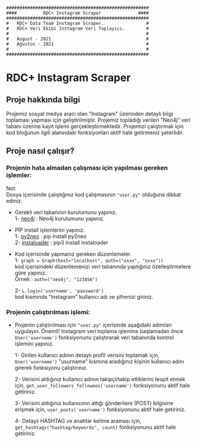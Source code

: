 	######################################################
	####          RDC+ Instagram Scraper              ####
	######################################################
	#   RDC+ Data Team Instagram Scraper.                #
	#   RDC+ Veri Ekibi Instagram Veri Toplayıcı.        #
	#                                                    #
	#   August - 2021                                    #
	#   Ağustos - 2021                                   #
	#                                                    #
	######################################################

# RDC+ Instagram Scraper

## Proje hakkında bilgi

Projemiz sosyal medya aracı olan "Instagram" üzerinden detaylı bilgi toplaması yapması için
geliştirilmiştir. Projemiz topladığı verileri "Neo4j" veri tabanı üzerine kayıt işlemi gerçekleştirmektedir.
Projemizi çalıştırmak için kod bloğunun ilgili alanındaki fonksiyonları aktif hale getirmeniz yeterlidir.

## Proje nasıl çalışır?

### Projenin hata almadan çalışması için yapılması gereken işlemler:
Not: <br>
	Dosya içerisinde çalıştığınız kod çalışmasının <code>"user.py"</code> olduğuna dikkat ediniz.

* Gerekli veri tabanının kurulumunu yapınız. <br>
	1- [neo4j](https://neo4j.com/download/) : Neo4j kurulumunu yapınız.
	
* PİP install işlemlerini yapınız. <br>
	1- [py2neo](https://github.com/py2neo-org/py2neo) : pip install py2neo <br>
	2- [instaloader](https://instaloader.github.io/installation.html) : pip3 install instaloader
	
* Kod içerisinde yapmanız gereken düzenlemeler. <br>
	1- ```graph = Graph(host="localhost", auth=("xxxx", "xxxx"))``` <br> 
	kod içerisindeki düzenlemenizi veri tabanında yaptığınız özelleştirmelere göre yapınız. <br>
	Örnek : ```auth=("neo4j", "123456")```
	
	2- ```L.login('username', 'password')``` <br>
	kod kısmında "Instagram" kullanıcı adı ve şifrenizi giriniz.
	
### Projenin çalıştırılması işlemi:

* Projenin çalıştırılması için <code>"user.py"</code> içerisinde aşağıdaki adımları uygulayın.
	Önemli!
		Instagram veri toplama işlemine başlamadan önce ```User('username')``` fonksiyonunu çalıştırarak
		veri tabanında kontrol işlemini yapınız.
		
	1- Girilen kullanıcı adının detaylı profil verisini toplamak için, 
	```User('username')```
	"usurname" kısmına aradığınız kişinin kullanıcı adını girerek fonksiyonu çalıştırınız.
	
	2- Verisini aldığınız kullanıcı adının takipçi/takip ettiklerini tespit etmek için, 
	```get_user_followers_followees('username')```
	fonksiyonunu aktif hale getiriniz.
	
	3- Verisini aldığınız kullanıcının attığı gönderilere (POST) bilgisine erişmek için,
	```user_posts('username')```
	fonksiyonunu aktif hale getiriniz.
	
	4- Detaylı HASHTAG ve anahtar kelime araması için,
	```get_hashtags("hashtag/keywords", count)```
	fonksiyonunu aktif hale getiriniz.
	
